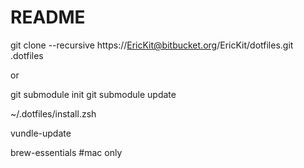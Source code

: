 # README #

git clone --recursive https://EricKit@bitbucket.org/EricKit/dotfiles.git .dotfiles

or 

git submodule init 
git submodule update

~/.dotfiles/install.zsh

vundle-update

brew-essentials #mac only